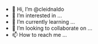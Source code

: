 - 👋 Hi, I’m @cleidnaldo
- 👀 I’m interested in ...
- 🌱 I’m currently learning ...
- 💞️ I’m looking to collaborate on ...
- 📫 How to reach me ...

<!---
cleidnaldo/cleidnaldo is a ✨ special ✨ repository because its `README.md` (this file) appears on your GitHub profile.
You can click the Preview link to take a look at your changes.
--->
